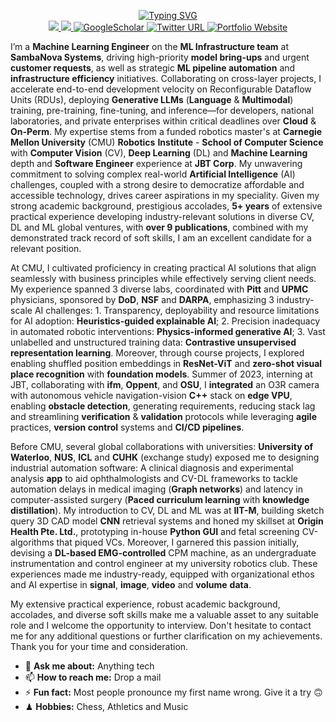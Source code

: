 <div align="center">
<p align="center">
<a href="https://github.com/VIEKASH2001">
    <img src="https://readme-typing-svg.demolab.com?font=Georgia&size=18&duration=2000&pause=500&multiline=true&width=500&height=80&lines=Viekash+Vinoth+Kumar;Language+and+Multimodal+Models+%7C+Machine+Learning+Acceleration+and+Infrastructure" alt="Typing SVG" />
</a>
<br/>

<a href="https://www.linkedin.com/in/viekash-v-k/">
    <img src="https://img.shields.io/badge/-Linkedin-blue?style=flat&logo=linkedin">
</a>
<a href="mailto:vvinothk@andrew.cmu.edu">
    <img src="https://img.shields.io/badge/-Email-red?style=flat&logo=gmail&logoColor=white">
</a>
<a href='https://scholar.google.com/citations?user=P9ZYvMYAAAAJ&hl=en' target="_blank">
    <img alt='GoogleScholar' src='https://img.shields.io/badge/Scholar-100000?style=flat&logo=GoogleScholar&logoColor=white&&color=0181FF'>
</a>
    
<a href="https://twitter.com/ViekashK">
    <img alt="Twitter URL" src="https://img.shields.io/twitter/url?color=blue&label=Twitter&style=social&url=https%3A%2F%2Ftwitter.com%2FDhruvSrikanth">
</a>

<a href='https://sites.google.com/view/viekash' target="_blank">
    <img alt='Portfolio Website' src='https://img.shields.io/badge/Website-FF5722?style=flat&logoColor=white&&color=FFA500'>
</a>

<br/> 
</p>
</div>

I’m a **Machine Learning Engineer** on the **ML Infrastructure team** at **SambaNova Systems**, driving high-priority **model bring-ups** and urgent **customer requests**, as well as strategic **ML pipeline automation** and **infrastructure efficiency** initiatives. Collaborating on cross-layer projects, I accelerate end-to-end development velocity on Reconfigurable Dataflow Units (RDUs), deploying **Generative LLMs** (**Language** & **Multimodal**) training, pre-training, fine-tuning, and inference—for developers, national laboratories, and private enterprises within critical deadlines over **Cloud** & **On-Perm**. My expertise stems from a funded robotics master's at **Carnegie Mellon University** (CMU) **Robotics** **Institute** - **School of Computer Science** with **Computer Vision** (CV), **Deep Learning** (DL) and **Machine Learning** depth and **Software Engineer** experience at **JBT Corp**. My unwavering commitment to solving complex real-world **Artificial Intelligence** (AI) challenges, coupled with a strong desire to democratize affordable and accessible technology, drives career aspirations in my speciality. Given my strong academic background, prestigious accolades, **5+ years** of extensive practical experience developing industry-relevant solutions in diverse CV, DL and ML global ventures, with **over 9 publications**, combined with my demonstrated track record of soft skills, I am an excellent candidate for a relevant position.

At CMU, I cultivated proficiency in creating practical AI solutions that align seamlessly with business principles while effectively serving client needs. My experience spanned 3 diverse labs, coordinated with **Pitt** and **UPMC** physicians, sponsored by **DoD**, **NSF** and **DARPA**, emphasizing 3 industry-scale AI challenges: 1. Transparency, deployability and resource limitations for AI adoption: **Heuristics-guided explainable AI**; 2. Precision inadequacy in automated robotic interventions: **Physics-informed generative AI**; 3. Vast unlabelled and unstructured training data: **Contrastive unsupervised representation learning**. Moreover, through course projects, I explored enabling shuffled position embeddings in **ResNet-ViT** and **zero-shot visual place recognition** with **foundation models**. Summer of 2023, interning at JBT, collaborating with **ifm**, **Oppent**, and **OSU**, I **integrated** an O3R camera with autonomous vehicle navigation-vision **C++** stack on **edge VPU**, enabling **obstacle detection**, generating requirements, reducing stack lag and streamlining **verification** & **validation** protocols while leveraging **agile** practices, **version control** systems and **CI/CD pipelines**.

Before CMU, several global collaborations with universities: **University of Waterloo**, **NUS**, **ICL** and **CUHK** (exchange study) exposed me to designing industrial automation software: A clinical diagnosis and experimental analysis **app** to aid ophthalmologists and CV-DL frameworks to tackle automation delays in medical imaging (**Graph networks**) and latency in computer-assisted surgery (**Paced curriculum learning** with **knowledge distillation**). My introduction to CV, DL and ML was at **IIT-M**, building sketch query 3D CAD model **CNN** retrieval systems and honed my skillset at **Origin Health Pte. Ltd.**, prototyping in-house **Python GUI** and fetal screening CV-algorithms that piqued VCs. Moreover, I garnered this passion initially, devising a **DL-based EMG-controlled** CPM machine, as an undergraduate instrumentation and control engineer at my university robotics club. These experiences made me industry-ready, equipped with organizational ethos and AI expertise in **signal**, **image**, **video** and **volume** **data**.

My extensive practical experience, robust academic background, accolades, and diverse soft skills make me a valuable asset to any suitable role and I welcome the opportunity to interview. Don't hesitate to contact me for any additional questions or further clarification on my achievements. Thank you for your time and consideration.



- 💬 **Ask me about:** Anything tech
- 📫 **How to reach me:** Drop a mail
- ⚡ **Fun fact:** Most people pronounce my first name wrong. Give it a try 🙃
- ♟ **Hobbies:** Chess, Athletics and Music

</div>
